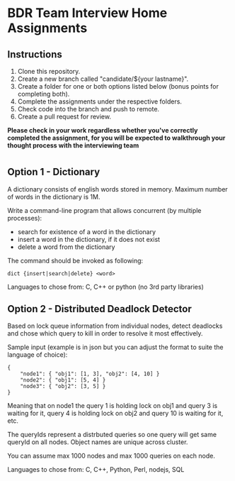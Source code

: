# BDR Team Interview Home Assignments

## Instructions

1. Clone this repository.
2. Create a new branch called "candidate/${your lastname}".
3. Create a folder for one or both options listed below (bonus points for completing both).
4. Complete the assignments under the respective folders.
5. Check code into the branch and push to remote.
6. Create a pull request for review.
   
**Please check in your work regardless whether you've correctly completed the assignment, for you will be expected to walkthrough your thought process with the interviewing team**

#

## Option 1 - Dictionary

A dictionary consists of english words stored in memory.
Maximum number of words in the dictionary is 1M.

Write a command-line program that allows concurrent (by multiple processes):

 * search for existence of a word in the dictionary
 * insert a word in the dictionary, if it does not exist
 * delete a word from the dictionary

The command should be invoked as following:
```
dict {insert|search|delete} <word>
```

Languages to chose from: C, C++ or python (no 3rd party libraries)


## Option 2 - Distributed Deadlock Detector

Based on lock queue information from individual nodes, detect deadlocks and
chose which query to kill in order to resolve it most effectively.

Sample input (example is in json but you can adjust the format to suite the
language of choice):
```
{
    "node1": { "obj1": [1, 3], "obj2": [4, 10] }
    "node2": { "obj1": [5, 4] }
    "node3": { "obj2": [3, 5] }
}
```
Meaning that on node1 the query 1 is holding lock on obj1 and query 3 is
waiting for it, query 4 is holding lock on obj2 and query 10 is waiting for
it, etc.

The queryIds represent a distrbuted queries so one query will get same
queryId on all nodes. Object names are unique across cluster.

You can assume max 1000 nodes and max 1000 queries on each node.

Languages to chose from: C, C++, Python, Perl, nodejs, SQL
